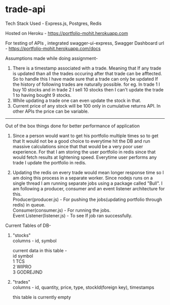 # trade-api

Tech Stack Used - Express.js, Postgres, Redis

Hosted on Heroku - https://portfolio-mohit.herokuapp.com

For testing of APIs , integrated swagger-ui-express, Swagger Dashboard url - https://portfolio-mohit.herokuapp.com/docs

Assumptions made while doing assignment-

1. There is a timestamp associated with a trade. Meaning that If any trade is updated than all the trades occuring after that trade can be afftected. So to handle this I have made sure that a trade can only be updated If the history of following trades are naturally possible. for eg. In trade 1 I buy 10 stocks and in trade 2 I sell 10 stocks then I can't update the trade 1 to having bought 9 stocks.
2. While updating a trade one can even update the stock in that.
3. Current price of any stock will be 100 only in cumulative returns API. In other APIs the price can be variable.

---

Out of the box things done for better performance of application

1. Since a person would want to get his portfolio multiple times so to get that It would not be a good choice to everytime hit the DB and run massive calculations since that that would be a very poor user experience. For that I am storing the user portfolio in redis since that would fetch results at lightening speed. Everytime user performs any trade I update the portfolio in redis.

2. Updating the redis on every trade would mean longer response time so I am doing this process in a separate worker. Since nodejs runs on a single thread I am running separate jobs using a package called "Bull". I am following a producer, consumer and an event listener architecture for this.<br />
   Producer(producer.js) - For pushing the jobs(updating portfolio through redis) in queue.<br />
   Consumer(consumer.js) - For running the jobs. <br />
   Event Listener(listener.js) - To see If job ran successfully. 

Current Tables of DB-

1. "stocks"<br />
   columns - id, symbol<br />

   current data in this table -<br />
   id    symbol<br />
   1      TCS<br />
   2      WIPRO<br />
   3      GODREJIND<br />

2. "trades"<br />
   columns - id, quantity, price, type, stockId(foreign key), timestamps

   this table is currently empty
